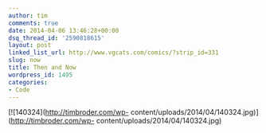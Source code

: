 ```yaml
---
author: tim
comments: true
date: 2014-04-06 13:46:28+00:00
dsq_thread_id: '2590818615'
layout: post
linked_list_url: http://www.vgcats.com/comics/?strip_id=331
slug: now
title: Then and Now
wordpress_id: 1495
categories:
- Code
---
```


[![140324](http://timbroder.com/wp-
content/uploads/2014/04/140324.jpg)](http://timbroder.com/wp-
content/uploads/2014/04/140324.jpg)

